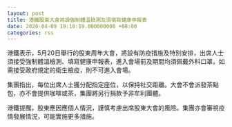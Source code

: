 ```yaml
---
layout: post
title: 港鐵股東大會將設強制體溫檢測及須填寫健康申報表
date: 2020-04-09 19:10:19.000000000 +08:00
categories: rss
---
```


港鐵表示，5月20日舉行的股東周年大會，將設有防疫措施及特別安排，出席人士須接受強制體溫檢測、填寫健康申報表，進入會場前及期間均須佩戴外科口罩。如需接受政府規定的衛生檢疫，則不可進入會場。

集團指出，每位出席人士獲分配指定座位，以保持社交距離。大會不會派發茶點包，亦不會提供咖啡或茶，集團將另行捐款予非牟利團體。

港鐵提醒，股東應因應個人情況，謹慎考慮出席股東大會的風險。集團亦會審視疫情發展情況，可能實施更多措施。
